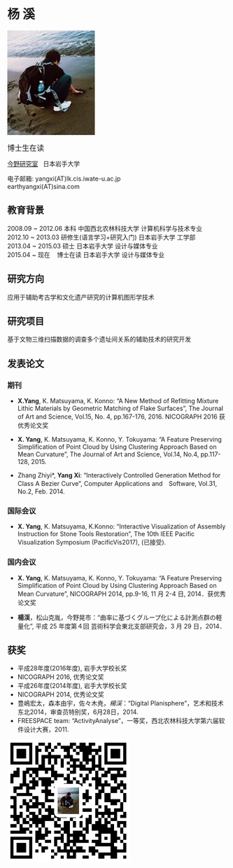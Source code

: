 # 杨 溪

![image](https://github.com/KeepThinkingYX/Xi-Yang/raw/master/XiYang.JPG)  

<big>博士生在读</big>

[今野研究室](http://gmhost.lk.cis.iwate-u.ac.jp/)  
日本岩手大学  

电子邮箱: yangxi(AT)lk.cis.iwate-u.ac.jp  
         earthyangxi(AT)sina.com  

## 教育背景

2008.09 ~ 2012.06 本科 中国西北农林科技大学 计算机科学与技术专业  
2012.10 ~ 2013.03 研修生(语言学习+研究入门) 日本岩手大学 工学部  
2013.04 ~ 2015.03 硕士 日本岩手大学 设计与媒体专业  
2015.04 ~ 现在    博士在读 日本岩手大学 设计与媒体专业  

## 研究方向

应用于辅助考古学和文化遗产研究的计算机图形学技术

## 研究项目

基于文物三维扫描数据的调查多个遗址间关系的辅助技术的研究开发

## 发表论文

### 期刊

- **X.Yang**, K. Matsuyama, K. Konno: “A New Method of Refitting Mixture Lithic Materials by Geometric Matching of Flake Surfaces”, The Journal of Art and Science, Vol.15, No. 4, pp.167-176, 2016. NICOGRAPH 2016 获优秀论文奖

- **X. Yang**, K. Matsuyama, K. Konno, Y. Tokuyama: “A Feature Preserving Simplification of Point Cloud by Using Clustering Approach Based on Mean Curvature”, The Journal of Art and Science, Vol.14, No.4, pp.117-128, 2015.

- Zhang Zhiyi\*, **Yang Xi**: “Interactively Controlled Generation Method for Class A Bezier Curve”, Computer Applications and　Software, Vol.31, No.2, Feb. 2014.

### 国际会议

- **X. Yang**, K. Matsuyama, K.Konno: “Interactive Visualization of Assembly Instruction for Stone Tools Restoration”, The 10th IEEE Pacific Visualization Symposium (PacificVis2017), (已接受).

### 国内会议

- **X. Yang**, K. Matsuyama, K. Konno, Y. Tokuyama: “A Feature Preserving Simplification of Point Cloud by Using Clustering Approach Based on Mean Curvature”, NICOGRAPH 2014, pp.9-16, 11 月 2-4 日, 2014．获优秀论文奖

- **楊渓**，松山克胤，今野晃市：“曲率に基づくグループ化による計測点群の軽量化”, 平成 25 年度第４回 芸術科学会東北支部研究会，3 月 29 日，2014．

## 获奖

- 平成28年度(2016年度), 岩手大学校长奖
- NICOGRAPH 2016, 优秀论文奖
- 平成26年度(2014年度), 岩手大学校长奖
- NICOGRAPH 2014, 优秀论文奖
- 豊嶋宏太，森本由宇，佐々木尭，*楊渓*：“Digital Planisphere”，艺术和技术东北2014，审查员特别奖，6月28日，2014.
- FREESPACE team: “ActivityAnalyse”，一等奖，西北农林科技大学第六届软件设计大赛，2011.

![image](https://github.com/KeepThinkingYX/Xi-Yang/raw/master/1487158882.png)
